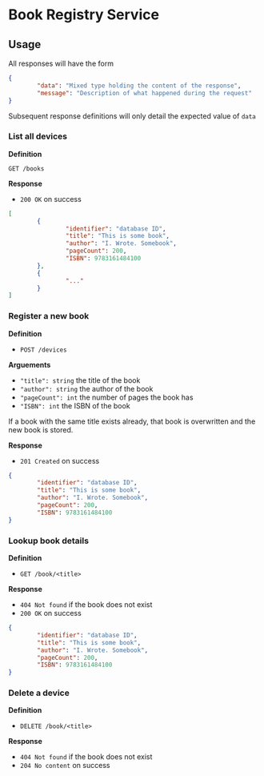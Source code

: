 # Book Registry Service

## Usage

All responses will have the form

```json
{
        "data": "Mixed type holding the content of the response",
        "message": "Description of what happened during the request"
}
```

Subsequent response definitions will only detail the expected value of `data`

### List all devices

**Definition**

`GET /books`

**Response**

- `200 OK` on success

```json
[
        {
                "identifier": "database ID",
                "title": "This is some book",
                "author": "I. Wrote. Somebook",
                "pageCount": 200,
                "ISBN": 9783161484100
        },
        {
                "..."
        }
]
```


### Register a new book

**Definition**

- `POST /devices`

**Arguements**

- `"title": string` the title of the book
- `"author": string` the author of the book
- `"pageCount": int` the number of pages the book has
- `"ISBN": int` the ISBN of the book

If a book with the same title exists already, that book is overwritten and the new book is stored.

**Response**

- `201 Created` on success

```json
{
        "identifier": "database ID",
        "title": "This is some book",
        "author": "I. Wrote. Somebook",
        "pageCount": 200,
        "ISBN": 9783161484100
}
```

### Lookup book details

**Definition**

- `GET /book/<title>`

**Response**

- `404 Not found` if the book does not exist
- `200 OK` on success

```json
{
        "identifier": "database ID",
        "title": "This is some book",
        "author": "I. Wrote. Somebook",
        "pageCount": 200,
        "ISBN": 9783161484100
}
```

### Delete a device

**Definition** 

- `DELETE /book/<title>`

**Response**

- `404 Not found` if the book does not exist
- `204 No content` on success


